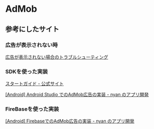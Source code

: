 # AdMob

## 参考にしたサイト

### 広告が表示されない時

[広告が表示されない場合のトラブルシューティング](https://support.google.com/admob/troubleshooter/9092685?hl=ja#ts=9092687%2C9092741)

### SDKを使った実装

[スタートガイド - 公式サイト](https://developers.google.com/admob/android/quick-start?hl=ja#import_the_mobile_ads_sdk)

[[Android] Android Studio でのAdMob広告の実装 - nyan のアプリ開発](https://akira-watson.com/android/admob-google-play-service.html)

### FireBaseを使った実装

[[Android] FirebaseでのAdMob広告の実装 - nyan のアプリ開発](https://akira-watson.com/android/admob-firebase.html)

